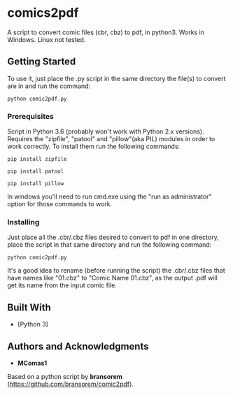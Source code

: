 # comics2pdf
A script to convert comic files (cbr, cbz) to pdf, in python3. Works in Windows. Linux not tested.

## Getting Started

To use it, just place the .py script in the same directory the file(s) to convert are in and run the command:

```
python comic2pdf.py
```

### Prerequisites

Script in Python 3.6 (probably won't work with Python 2.x versions). Requires the "zipfile", "patool" and "pillow"(aka PIL) modules in order to work correctly. To install them run the following commands:

```
pip install zipfile
```
```
pip install patool
```
```
pip install pillow
```
In windows you'll need to run cmd.exe using the "run as administrator" option for those commands to work.

### Installing

Just place all the .cbr/.cbz files desired to convert to pdf in one directory, place the script in that same directory and run the following command:

```
python comic2pdf.py
```

It's a good idea to rename (before running the script) the .cbr/.cbz files that have names like "01.cbz" to "Comic Name 01.cbz", as the output .pdf will get its name from the input comic file.

## Built With

* [Python 3]

## Authors and Acknowledgments

* **MComas1**

Based on a python script by **bransorem** (https://github.com/bransorem/comic2pdf).
